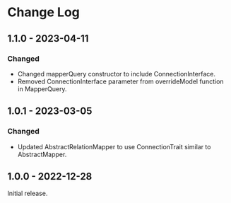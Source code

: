 # Change Log

## 1.1.0 - 2023-04-11

### Changed

- Changed mapperQuery constructor to include ConnectionInterface.
- Removed ConnectionInterface parameter from overrideModel function in MapperQuery.

## 1.0.1 - 2023-03-05

### Changed

- Updated AbstractRelationMapper to use ConnectionTrait similar to
  AbstractMapper.

## 1.0.0 - 2022-12-28

Initial release.
